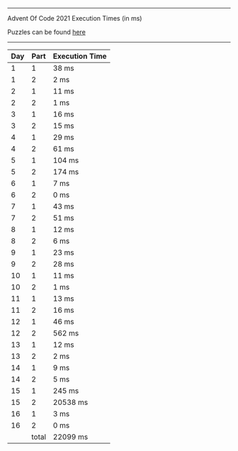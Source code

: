 ****

Advent Of Code 2021 Execution Times (in ms)

Puzzles can be found [here](https://adventofcode.com/2021/)

----

| Day | Part | Execution Time |
| --- | ---- | -------------- |
| 1 | 1 | 38 ms|
| 1 | 2 | 2 ms|
| 2 | 1 | 11 ms|
| 2 | 2 | 1 ms|
| 3 | 1 | 16 ms|
| 3 | 2 | 15 ms|
| 4 | 1 | 29 ms|
| 4 | 2 | 61 ms|
| 5 | 1 | 104 ms|
| 5 | 2 | 174 ms|
| 6 | 1 | 7 ms|
| 6 | 2 | 0 ms|
| 7 | 1 | 43 ms|
| 7 | 2 | 51 ms|
| 8 | 1 | 12 ms|
| 8 | 2 | 6 ms|
| 9 | 1 | 23 ms|
| 9 | 2 | 28 ms|
| 10 | 1 | 11 ms|
| 10 | 2 | 1 ms|
| 11 | 1 | 13 ms|
| 11 | 2 | 16 ms|
| 12 | 1 | 46 ms|
| 12 | 2 | 562 ms|
| 13 | 1 | 12 ms|
| 13 | 2 | 2 ms|
| 14 | 1 | 9 ms|
| 14 | 2 | 5 ms|
| 15 | 1 | 245 ms|
| 15 | 2 | 20538 ms|
| 16 | 1 | 3 ms|
| 16 | 2 | 0 ms|
||total|22099 ms|
